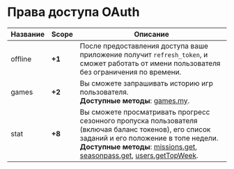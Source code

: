 
# Права доступа OAuth

| Название | Scope | Описание |
| --- | --- | --- |
| offline | **+1** | После предоставления доступа ваше приложение получит `refresh_token`, и сможет работать от имени пользователя без ограничения по времени. |
| games | **+2** | Вы сможете запрашивать историю игр пользователя. <br> **Доступные методы**: [games.my](/api/games.my). |
| stat | **+8** | Вы сможете просматривать прогресс сезонного пропуска пользователя (включая баланс токенов), его список заданий и его положение в топе недели. <br> **Доступные методы**: [missions.get](/api/missions.get), [seasonpass.get](/api/seasonpass.get), [users.getTopWeek](/api/users.getTopWeek). |
